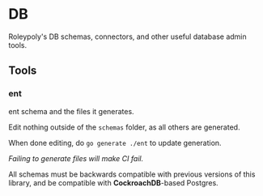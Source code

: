 # DB

Roleypoly's DB schemas, connectors, and other useful database admin tools.

## Tools

### ent

ent schema and the files it generates.

Edit nothing outside of the `schemas` folder, as all others are generated.

When done editing, do `go generate ./ent` to update generation.

_Failing to generate files will make CI fail._

All schemas must be backwards compatible with previous versions of this library, and be compatible with **CockroachDB**-based Postgres.
